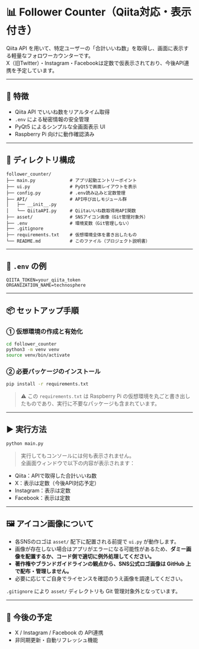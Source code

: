 # 📊 Follower Counter（Qiita対応・表示付き）

Qiita API を用いて、特定ユーザーの「合計いいね数」を取得し、画面に表示する軽量なフォロワーカウンターです。  
X（旧Twitter）・Instagram・Facebookは定数で仮表示されており、今後API連携を予定しています。

---

## 🚀 特徴

- Qiita API でいいね数をリアルタイム取得
- `.env` による秘密情報の安全管理
- PyQt5 によるシンプルな全画面表示 UI
- Raspberry Pi 向けに動作確認済み

---

## 🧱 ディレクトリ構成

```
follower_counter/
├── main.py             # アプリ起動エントリーポイント
├── ui.py               # PyQt5で画面レイアウトを表示
├── config.py           # .env読み込みと定数管理
├── API/                # API呼び出しモジュール群
│   ├── __init__.py
│   └── QiitaAPI.py     # Qiitaいいね数取得用API関数
├── asset/              # SNSアイコン画像（Git管理対象外）
├── .env                # 環境変数（Git管理しない）
├── .gitignore
├── requirements.txt    # 仮想環境全体を書き出したもの
└── README.md           # このファイル（プロジェクト説明書）
```

---

## 🔐 `.env` の例

```env
QIITA_TOKEN=your_qiita_token
ORGANIZATION_NAME=technosphere
```

---

## 📦 セットアップ手順

### ① 仮想環境の作成と有効化

```bash
cd follower_counter
python3 -m venv venv
source venv/bin/activate
```

### ② 必要パッケージのインストール

```bash
pip install -r requirements.txt
```

> ⚠ この `requirements.txt` は Raspberry Pi の仮想環境を丸ごと書き出したものであり、実行に不要なパッケージも含まれています。

---

## ▶️ 実行方法

```bash
python main.py
```

> 実行してもコンソールには何も表示されません。  
> 全画面ウィンドウで以下の内容が表示されます：

- Qiita：APIで取得した合計いいね数
- X：表示は定数（今後API対応予定）
- Instagram：表示は定数
- Facebook：表示は定数

---

## 🖼️ アイコン画像について

- 各SNSのロゴは `asset/` 配下に配置される前提で `ui.py` が動作します。
- 画像が存在しない場合はアプリがエラーになる可能性があるため、**ダミー画像を配置するか、コード側で適切に例外処理してください。**
- **著作権やブランドガイドラインの観点から、SNS公式ロゴ画像は GitHub 上で配布・管理しません。**
- 必要に応じてご自身でライセンスを確認のうえ画像を調達してください。

`.gitignore` により `asset/` ディレクトリも Git 管理対象外となっています。

---

## 🔧 今後の予定

- X / Instagram / Facebook の API連携
- 非同期更新・自動リフレッシュ機能
